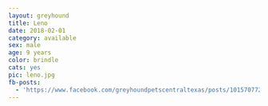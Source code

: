 ```yaml
---
layout: greyhound
title: Leno
date: 2018-02-01
category: available
sex: male
age: 9 years
color: brindle
cats: yes
pic: leno.jpg
fb-posts:
  - 'https://www.facebook.com/greyhoundpetscentraltexas/posts/10157077231788572:0'
---
```


